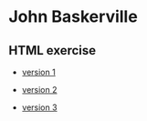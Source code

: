 # John Baskerville

## HTML exercise


- [version 1](https://RossNelsonn.github.io/baskerville/johnbaskerville1.html)

- [version 2](https://RossNelsonn.github.io/baskerville/baskerville2.html)

- [version 3](https://RossNelsonn.github.io/baskerville/baskerville3.html)
